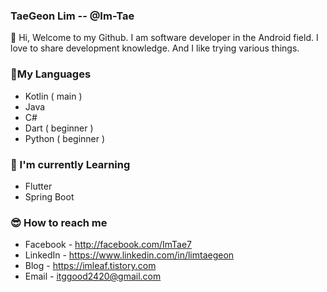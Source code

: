 ### TaeGeon Lim -- @Im-Tae

👋 Hi, Welcome to my Github. I am software developer in the Android field. I love to share development knowledge. And I like trying various things.



### 📑My Languages



- Kotlin ( main )
- Java
- C#
- Dart ( beginner )
- Python ( beginner )



### 📕 I'm currently Learning



- Flutter
- Spring Boot



### 😎 How to reach me



- Facebook - http://facebook.com/ImTae7
- LinkedIn - https://www.linkedin.com/in/limtaegeon
- Blog - https://imleaf.tistory.com
- Email - itggood2420@gmail.com

